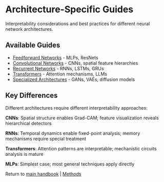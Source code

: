 # Architecture-Specific Guides

Interpretability considerations and best practices for different neural network architectures.

## Available Guides

- [Feedforward Networks](feedforward_networks.md) - MLPs, ResNets
- [Convolutional Networks](convolutional_networks.md) - CNNs, spatial feature hierarchies
- [Recurrent Networks](recurrent_networks.md) - RNNs, LSTMs, GRUs
- [Transformers](transformers.md) - Attention mechanisms, LLMs
- [Specialized Architectures](specialized_architectures.md) - GANs, VAEs, diffusion models

## Key Differences

Different architectures require different interpretability approaches:

**CNNs**: Spatial structure enables Grad-CAM; feature visualization reveals hierarchical detectors

**RNNs**: Temporal dynamics enable fixed-point analysis; memory mechanisms require special treatment

**Transformers**: Attention patterns are interpretable; mechanistic circuits analysis is mature

**MLPs**: Simplest case; most general techniques apply directly

Return to [main handbook](../0_start_here/README.md) | [Methods](../2_methods/)
